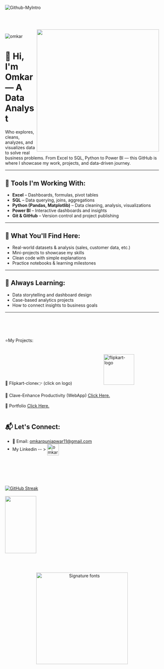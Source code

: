
![Github-MyIntro](https://github.com/omkarpunjapwar/OmkarPunjapwar/assets/122955611/9c38bbe3-e322-4a7b-9298-bcfd4afafc35)
##

<br>
<br>
<span align="right">
   <img align="right" width="400" src="https://github.com/omkarpunjapwar/OmkarPunjapwar/assets/122955611/3ed0054c-f923-4da4-a6d2-f1aeebb1a41f" />
</span>
 
<p align="left"> <img src="https://komarev.com/ghpvc/?username=omkar&label=Profile%20views&color=0e75b6&style=flat" alt="omkar" /> </p>

# 👋 Hi, I'm Omkar — A Data Analyst

Who explores, cleans, analyzes, and visualizes data to solve real business problems.
From Excel to SQL, Python to Power BI — this GitHub is where I showcase my work, projects, and data-driven journey.

---

## 🔧 Tools I'm Working With:
- **Excel** – Dashboards, formulas, pivot tables  
- **SQL** – Data querying, joins, aggregations  
- **Python (Pandas, Matplotlib)** – Data cleaning, analysis, visualizations  
- **Power BI** – Interactive dashboards and insights  
- **Git & GitHub** – Version control and project publishing  

---

## 📂 What You'll Find Here:
- Real-world datasets & analysis (sales, customer data, etc.)  
- Mini-projects to showcase my skills  
- Clean code with simple explanations  
- Practice notebooks & learning milestones

---

## 🌱 Always Learning:
- Data storytelling and dashboard design  
- Case-based analytics projects  
- How to connect insights to business goals

---






<br>
<br>
<br>
<br>
⭐My Projects: 
<br>
<br>



🔸 Flipkart-clone👉 (click on logo)
<span style="margin-left:100px;">
<a href="https://omkarpunjapwar.github.io/E-commerce/" target="_blank"><img  width="100px" src="https://i.ibb.co/W65pY9k/flipkart-logo.png" alt="flipkart-logo" border="0"></a></span>
<br>
<br>
🔸 Clave-Enhance Productivity (WebApp)
<span>
<a href="https://omkarpunjapwar.github.io/Clave-enhance-productivity/" target="_blank">Click Here.</a></span>
<br>
<br>
🔸 Portfolio
<span>
<a href="https://omkarpunjapwar.github.io/Portfolio/" target="_blank">Click Here.</a></span>
<br>
<br>
## 📬 Let's Connect:
- 📧 Email: omkarpunjapwar11@gmail.com
- My Linkedin -- ><span>
<a align="left" href="https://www.linkedin.com/in/omkar-punjapwar" target="blank"><img align="center" src="https://i.ibb.co/MMRYgnh/output-onlinegiftools.gif" alt="omkarpunjapwar" height="38" width="38" /></a></span>
   






  
<br>
<br>
<br>
<br>
<br>

 <span align="right">
<a href="https://git.io/streak-stats"><img  src="https://github-readme-streak-stats.herokuapp.com?user=omkarpunjapwar&theme=dark&date_format=n%2Fj%5B%2FY%5D&mode=weekly&card_width=500&ring=EB3E47" alt="GitHub Streak" /></a>
  </span>
  <br>
  <br>
  <span align="left">
<a href="https://github.com/anuraghazra/convoychat">
  <img  height="187" width="45%"  src="https://github-readme-stats.vercel.app/api/top-langs/?username=anuraghazra&layout=compact&theme=dark" />
</a>
   </span>



##
<br>
<br>


<div align="center">
<a href="https://www.fontspace.com/category/signature"><img src="https://see.fontimg.com/api/renderfont4/9gq2/eyJyIjoiZnMiLCJoIjo5MSwidyI6MTM5NiwiZnMiOjY1LCJmZ2MiOiIjRkZGRkZGIiwiYmdjIjoiIzAwMDAwMCIsInQiOjF9/b21rYXIgcHVuamFwd2Fy/reinata-demo.png" width="300" alt="Signature fonts"></a>
</div>
  

